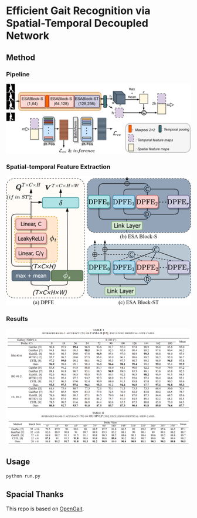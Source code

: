 # Efficient Gait Recognition via Spatial-Temporal Decoupled Network

## Method
### Pipeline
![pipeline](pic/pipe.png)
### Spatial-temporal Feature Extraction
![DPFE and ESA](pic/DPFE_ESA.png)
### Results
![CAISA-B](pic/casia-b.png)
![OU-MVLP](pic/ou.png)

## Usage
```python
python run.py
```
## Spacial Thanks
This repo is based on [OpenGait](https://github.com/ShiqiYu/OpenGait).


